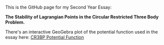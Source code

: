 This is the GitHub page for my Second Year Essay:

**The Stability of Lagrangian Points in the Circular Restricted Three Body Problem.**

There's an interactive GeoGebra plot of the potential function used in the essay here: [CR3BP Potential Function](https://www.geogebra.org/calculator/dzvrkvne)
